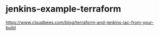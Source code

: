 # jenkins-example-terraform
https://www.cloudbees.com/blog/terraform-and-jenkins-iac-from-your-build
